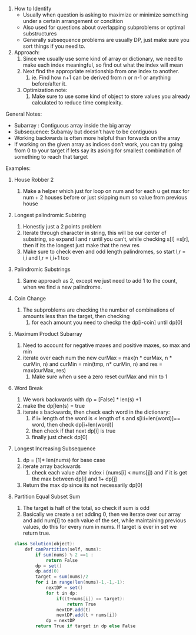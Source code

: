 1. How to Identify
    - Usually when question is asking to maximize or minimize something under a certain arrangement or condition
    - Also used for questions about overlapping subproblems or optimal substructures
    - Generally subsequence problems are usually DP, just make sure you sort things if you need to.
2. Approach:
    1. Since we usually use some kind of array or dictionary, we need to make each index meaningful, so find out what the index will mean
    2. Next find the appropriate relationship from one index to another.
        1. ie. Find how n+1 can be derived from n or n-1 or anything before/after it.
    3. Optimization note:
        1. Make sure to use some kind of object to store values you already calculated to reduce time complexity.

General Notes:

- Subarray : Contiguous array inside the big array
- Subsequence: Subarray but doesn’t have to be contiguous
- Working backwards is often more helpful than forwards on the array
- If working on the given array as indices don’t work, you can try going from 0 to your target if lets say its asking for smallest combination of something to reach that target

Examples:

1. House Robber 2
    
    1. Make a helper which just for loop on num and for each u get max for num + 2 houses before or just skipping num so value from previous house
2. Longest palindromic Subtring
    
    1. Honestly just a 2 points problem
    2. Iterate through character in string, this will be our center of substring, so expand l and r until you can’t, while checking s[l] =s[r], then if its the longest just make that the new res
    3. Make sure to check even and odd length palindromes, so start l,r = i,i and l,r = i,i+1 too
3. Palindromic Substrings
    
    1. Same approach as 2, except we just need to add 1 to the count, when we find a new palindrome.
4. Coin Change
    
    1. The subproblems are checking the number of combinations of amounts less than the target, then checking
        1. for each amount you need to checkp the dp[i-coin] until dp[0]
5. Maximum Product Subarray
    
    1. Need to account for negative maxes and positive maxes, so max and min
    2. iterate over each num the new curMax = max(n * curMax, n * curMin, n) and curMin = min(tmp, n* curMin, n) and res = max(curMax, res)
        1. Make sure when u see a zero reset curMax and min to 1
6. Word Break
    
    1. We work backwards with dp = [False] * len(s) +1
    2. make the dp[len(s) = true
    3. iterate s backwards, then check each word in the dictionary:
        1. if i+ length of the word is ≤ length of s and s[i:i+len(word)]== word, then check dp[i+len(word)]
        2. then check if that next dp[i] is true
        3. finally just check dp[0]
7. Longest Increasing Subsequence
    
    1. dp = [1]* len(nums) for base case
    2. iterate array backwards
        1. check each value after index i (nums[i] < nums[j]) and if it is get the max between dp[i] and 1+ dp[j]
    3. Return the max dp since its not necessarily dp[0]
8. Partition Equal Subset Sum
    
    1. The target is half of the total, so check if sum is odd
    2. Basically we create a set adding 0, then we iterate over our array and add num[i] to each value of the set, while maintaining previous values, do this for every num in nums. If target is ever in set we return true.
    
    ```java
    class Solution(object):
        def canPartition(self, nums):
            if sum(nums) % 2 ==1 :
                return False
            dp = set()
            dp.add(0)
            target = sum(nums)/2
            for i in range(len(nums)-1,-1,-1):
                nextDP = set()
                for t in dp:
                    if((t+nums[i]) == target):
                        return True
                    nextDP.add(t)
                    nextDP.add(t + nums[i])
                dp = nextDP
            return True if target in dp else False
    ```